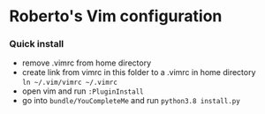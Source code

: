 # Roberto's Vim configuration

### Quick install

* remove .vimrc from home directory
* create link from vimrc in this folder to a .vimrc in home directory   
`ln ~/.vim/vimrc ~/.vimrc`   
* open vim and run `:PluginInstall`   
* go into `bundle/YouCompleteMe` and run `python3.8 install.py`   

